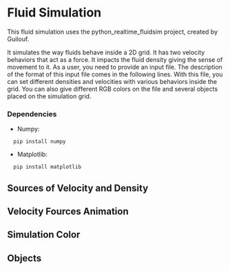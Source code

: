 # Fluid Simulation
This fluid simulation uses the python_realtime_fluidsim project, created by Guilouf.

It simulates the way fluids behave inside a 2D grid. It has two velocity behaviors that act as a force. It impacts the fluid density giving the sense of movement to it. As a user, you need to provide an input file. The description of the format of this input file comes in the following lines. With this file, you can set different densities and velocities with various behaviors inside the grid. You can also give different RGB colors on the file and several objects placed on the simulation grid.
### Dependencies
- Numpy:
```
  pip install numpy
```
- Matplotlib:
```
  pip install matplotlib
```
## Sources of Velocity and Density
## Velocity Fources Animation
## Simulation Color
## Objects
